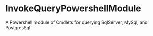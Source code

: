 InvokeQueryPowershellModule
===========================

A Powershell module of Cmdlets for querying SqlServer, MySql, and PostgresSql.
